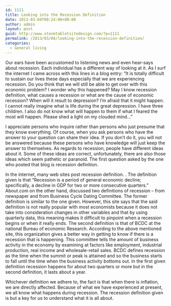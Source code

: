 ```yaml
---
id: 1111
title: Looking into the Recession Definition
date: 2013-03-04T00:24:00+00:00
author: admin
layout: post
guid: http://www.stonetabletsitedesign.com/?p=1111
permalink: /2013/03/04/looking-into-the-recession-definition/
categories:
  - General living
---
```

Our ears have been accustomed to listening news and even hear-says about recession. Each individual has a different way of looking at it. As I surf the internet I came across with this lines in a blog entry: &#8220;It is totally difficult to sustain our lives these days especially that we are experiencing recession. Do you think that we will still be able to get over with this economic problem? I wonder why this happened? May I know recession definition, what causes a recession or what are the cause of economic recession? When will it result to depression? I&#8217;m afraid that it might happen. I cannot really imagine what is life during the great depression. I have three children. I also do not know what will happen to them if what I feared the most will happen. Please shed a light on my clouded mind&#8230;&#8221;

I appreciate persons who inquire rather than persons who just presume that they know everything. Of course, when you ask persons who have the answer to your question can share their idea. If you don&#8217;t do it, you will not be answered because these persons who have knowledge will just keep the answer to themselves. As regards to recession, people have different ideas about it. Some of these ideas are correct, unfortunately, there are also those ideas which seem pathetic or paranoid. The first question asked by the one who posted that blog is recession definition.

In the internet, many web sites post recession definition. . The definition given is that &#8220;Recession is a period of general economic decline; specifically, a decline in GDP for two or more consecutive quarters.&#8221; About.com on the other hand, discussed two definitions of recession &#8211; from newspaper and from Business Cycle Dating Committee. The former definition is similar to the one given. However, this site says that the said definition is not really popular with most economists because it does not take into consideration changes in other variables and that by using quarterly data, this meaning makes it difficult to pinpoint when a recession begins or when it really ends. The second definition is that of BCDC at the national Bureau of economic Research. According to the above mentioned site, this organization gives a better way in getting to know if there is a recession that is happening. This committee tells the amount of business activity in the economy by examining at factors like employment, industrial production, real income and wholesale-retail sales. BCDC defines recession as the time when the summit or peak is attained and so the business starts to fall until the time when the business activity bottoms out. In the first given definition recession happens for about two quarters or more but in the second definition, it lasts about a year.

Whichever definition we adhere to, the fact is that when there is inflation, we are directly affected. Because of what we have experienced at present, we all know what happens during recession. The recession definition given is but a key for us to understand what it is all about.